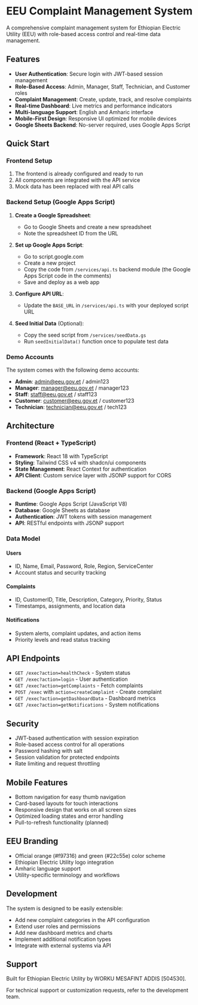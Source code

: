 # EEU Complaint Management System

A comprehensive complaint management system for Ethiopian Electric Utility (EEU) with role-based access control and real-time data management.

## Features

- **User Authentication**: Secure login with JWT-based session management
- **Role-Based Access**: Admin, Manager, Staff, Technician, and Customer roles
- **Complaint Management**: Create, update, track, and resolve complaints
- **Real-time Dashboard**: Live metrics and performance indicators
- **Multi-language Support**: English and Amharic interface
- **Mobile-First Design**: Responsive UI optimized for mobile devices
- **Google Sheets Backend**: No-server required, uses Google Apps Script

## Quick Start

### Frontend Setup

1. The frontend is already configured and ready to run
2. All components are integrated with the API service
3. Mock data has been replaced with real API calls

### Backend Setup (Google Apps Script)

1. **Create a Google Spreadsheet**:
   - Go to Google Sheets and create a new spreadsheet
   - Note the spreadsheet ID from the URL

2. **Set up Google Apps Script**:
   - Go to script.google.com
   - Create a new project
   - Copy the code from `/services/api.ts` backend module (the Google Apps Script code in the comments)
   - Save and deploy as a web app

3. **Configure API URL**:
   - Update the `BASE_URL` in `/services/api.ts` with your deployed script URL

4. **Seed Initial Data** (Optional):
   - Copy the seed script from `/services/seedData.gs`
   - Run `seedInitialData()` function once to populate test data

### Demo Accounts

The system comes with the following demo accounts:

- **Admin**: admin@eeu.gov.et / admin123
- **Manager**: manager@eeu.gov.et / manager123  
- **Staff**: staff@eeu.gov.et / staff123
- **Customer**: customer@eeu.gov.et / customer123
- **Technician**: technician@eeu.gov.et / tech123

## Architecture

### Frontend (React + TypeScript)
- **Framework**: React 18 with TypeScript
- **Styling**: Tailwind CSS v4 with shadcn/ui components
- **State Management**: React Context for authentication
- **API Client**: Custom service layer with JSONP support for CORS

### Backend (Google Apps Script)
- **Runtime**: Google Apps Script (JavaScript V8)
- **Database**: Google Sheets as database
- **Authentication**: JWT tokens with session management
- **API**: RESTful endpoints with JSONP support

### Data Model

#### Users
- ID, Name, Email, Password, Role, Region, ServiceCenter
- Account status and security tracking

#### Complaints  
- ID, CustomerID, Title, Description, Category, Priority, Status
- Timestamps, assignments, and location data

#### Notifications
- System alerts, complaint updates, and action items
- Priority levels and read status tracking

## API Endpoints

- `GET /exec?action=healthCheck` - System status
- `GET /exec?action=login` - User authentication
- `GET /exec?action=getComplaints` - Fetch complaints
- `POST /exec` with `action=createComplaint` - Create complaint
- `GET /exec?action=getDashboardData` - Dashboard metrics
- `GET /exec?action=getNotifications` - System notifications

## Security

- JWT-based authentication with session expiration
- Role-based access control for all operations
- Password hashing with salt
- Session validation for protected endpoints
- Rate limiting and request throttling

## Mobile Features

- Bottom navigation for easy thumb navigation
- Card-based layouts for touch interactions
- Responsive design that works on all screen sizes
- Optimized loading states and error handling
- Pull-to-refresh functionality (planned)

## EEU Branding

- Official orange (#f97316) and green (#22c55e) color scheme
- Ethiopian Electric Utility logo integration
- Amharic language support
- Utility-specific terminology and workflows

## Development

The system is designed to be easily extensible:

- Add new complaint categories in the API configuration
- Extend user roles and permissions
- Add new dashboard metrics and charts
- Implement additional notification types
- Integrate with external systems via API

## Support

Built for Ethiopian Electric Utility by WORKU MESAFINT ADDIS [504530].

For technical support or customization requests, refer to the development team.